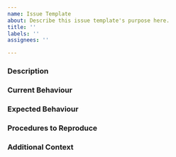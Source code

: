 ```yaml
---
name: Issue Template
about: Describe this issue template's purpose here.
title: ''
labels: ''
assignees: ''

---
```


### Description

### Current Behaviour

### Expected Behaviour

### Procedures to Reproduce

### Additional Context
